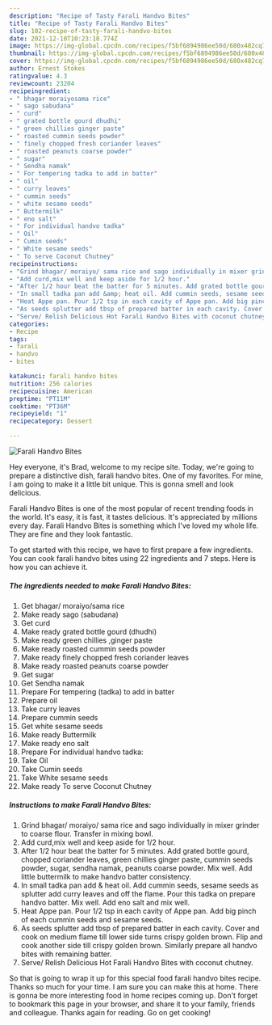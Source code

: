 ```yaml
---
description: "Recipe of Tasty Farali Handvo Bites"
title: "Recipe of Tasty Farali Handvo Bites"
slug: 102-recipe-of-tasty-farali-handvo-bites
date: 2021-12-10T10:23:18.774Z
image: https://img-global.cpcdn.com/recipes/f5bf6894986ee50d/680x482cq70/farali-handvo-bites-recipe-main-photo.jpg
thumbnail: https://img-global.cpcdn.com/recipes/f5bf6894986ee50d/680x482cq70/farali-handvo-bites-recipe-main-photo.jpg
cover: https://img-global.cpcdn.com/recipes/f5bf6894986ee50d/680x482cq70/farali-handvo-bites-recipe-main-photo.jpg
author: Ernest Stokes
ratingvalue: 4.3
reviewcount: 23204
recipeingredient:
- " bhagar moraiyosama rice"
- " sago sabudana"
- " curd"
- " grated bottle gourd dhudhi"
- " green chillies ginger paste"
- " roasted cummin seeds powder"
- " finely chopped fresh coriander leaves"
- " roasted peanuts coarse powder"
- " sugar"
- " Sendha namak"
- " For tempering tadka to add in batter"
- " oil"
- " curry leaves"
- " cummin seeds"
- " white sesame seeds"
- " Buttermilk"
- " eno salt"
- " For individual handvo tadka"
- " Oil"
- " Cumin seeds"
- " White sesame seeds"
- " To serve Coconut Chutney"
recipeinstructions:
- "Grind bhagar/ moraiyo/ sama rice and sago individually in mixer grinder to coarse flour. Transfer in mixing bowl."
- "Add curd,mix well and keep aside for 1/2 hour."
- "After 1/2 hour beat the batter for 5 minutes. Add grated bottle gourd, chopped coriander leaves, green chillies ginger paste, cummin seeds powder, sugar, sendha namak, peanuts coarse powder. Mix well. Add little buttermilk to make handvo batter consistency."
- "In small tadka pan add &amp; heat oil. Add cummin seeds, sesame seeds as splutter add curry leaves and off the flame. Pour this tadka on prepare handvo batter. Mix well. Add eno salt and mix well."
- "Heat Appe pan. Pour 1/2 tsp in each cavity of Appe pan. Add big pinch of each cummin seeds and sesame seeds."
- "As seeds splutter add tbsp of prepared batter in each cavity. Cover and cook on medium flame till lower side turns crispy golden brown. Flip and cook another side till crispy golden brown. Similarly prepare all handvo bites with remaining batter."
- "Serve/ Relish Delicious Hot Farali Handvo Bites with coconut chutney."
categories:
- Recipe
tags:
- farali
- handvo
- bites

katakunci: farali handvo bites 
nutrition: 256 calories
recipecuisine: American
preptime: "PT11M"
cooktime: "PT36M"
recipeyield: "1"
recipecategory: Dessert

---
```



![Farali Handvo Bites](https://img-global.cpcdn.com/recipes/f5bf6894986ee50d/680x482cq70/farali-handvo-bites-recipe-main-photo.jpg)

Hey everyone, it's Brad, welcome to my recipe site. Today, we're going to prepare a distinctive dish, farali handvo bites. One of my favorites. For mine, I am going to make it a little bit unique. This is gonna smell and look delicious.

Farali Handvo Bites is one of the most popular of recent trending foods in the world. It's easy, it is fast, it tastes delicious. It's appreciated by millions every day. Farali Handvo Bites is something which I've loved my whole life. They are fine and they look fantastic.




To get started with this recipe, we have to first prepare a few ingredients. You can cook farali handvo bites using 22 ingredients and 7 steps. Here is how you can achieve it.

<!--inarticleads1-->

##### The ingredients needed to make Farali Handvo Bites:

1. Get  bhagar/ moraiyo/sama rice
1. Make ready  sago (sabudana)
1. Get  curd
1. Make ready  grated bottle gourd (dhudhi)
1. Make ready  green chillies ,ginger paste
1. Make ready  roasted cummin seeds powder
1. Make ready  finely chopped fresh coriander leaves
1. Make ready  roasted peanuts coarse powder
1. Get  sugar
1. Get  Sendha namak
1. Prepare  For tempering (tadka) to add in batter
1. Prepare  oil
1. Take  curry leaves
1. Prepare  cummin seeds
1. Get  white sesame seeds
1. Make ready  Buttermilk
1. Make ready  eno salt
1. Prepare  For individual handvo tadka:
1. Take  Oil
1. Take  Cumin seeds
1. Take  White sesame seeds
1. Make ready  To serve Coconut Chutney




<!--inarticleads2-->

##### Instructions to make Farali Handvo Bites:

1. Grind bhagar/ moraiyo/ sama rice and sago individually in mixer grinder to coarse flour. Transfer in mixing bowl.
1. Add curd,mix well and keep aside for 1/2 hour.
1. After 1/2 hour beat the batter for 5 minutes. Add grated bottle gourd, chopped coriander leaves, green chillies ginger paste, cummin seeds powder, sugar, sendha namak, peanuts coarse powder. Mix well. Add little buttermilk to make handvo batter consistency.
1. In small tadka pan add &amp; heat oil. Add cummin seeds, sesame seeds as splutter add curry leaves and off the flame. Pour this tadka on prepare handvo batter. Mix well. Add eno salt and mix well.
1. Heat Appe pan. Pour 1/2 tsp in each cavity of Appe pan. Add big pinch of each cummin seeds and sesame seeds.
1. As seeds splutter add tbsp of prepared batter in each cavity. Cover and cook on medium flame till lower side turns crispy golden brown. Flip and cook another side till crispy golden brown. Similarly prepare all handvo bites with remaining batter.
1. Serve/ Relish Delicious Hot Farali Handvo Bites with coconut chutney.




So that is going to wrap it up for this special food farali handvo bites recipe. Thanks so much for your time. I am sure you can make this at home. There is gonna be more interesting food in home recipes coming up. Don't forget to bookmark this page in your browser, and share it to your family, friends and colleague. Thanks again for reading. Go on get cooking!
